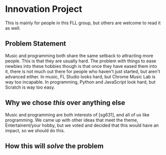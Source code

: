 # Innovation Project
This is mainly for people in this FLL group, but others are welcome to read it as well.

## Problem Statement
Music and programming both share the same setback to attracting more people. This is that they are usually hard. The problem with things to ease newbies into
these hobbies though is that once they have eased them into it, there is not much out there for people who haven't just started, but aren't advanced either. In music, FL Studio looks
hard, but Chrome Music Lab is way too incapable. In programming, Python and JavaScript look hard, but Scratch is way too easy.

## Why we chose <i>this</i> over anything else
Music and programming are both interests of [sg631], and all of us like programming. We came up with other ideas that meet the theme,
Entertainent/your hobby, but we voted and decided that this would have an impact, so we should do this.

## How this will <i>solve</i> the problem
